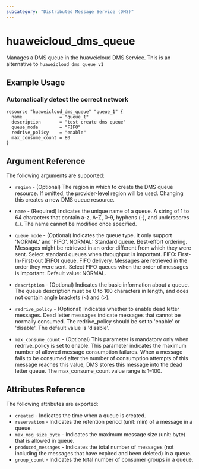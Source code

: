 ```yaml
---
subcategory: "Distributed Message Service (DMS)"
---
```


# huaweicloud\_dms\_queue

Manages a DMS queue in the huaweicloud DMS Service.
This is an alternative to `huaweicloud_dms_queue_v1`

## Example Usage

### Automatically detect the correct network

```hcl
resource "huaweicloud_dms_queue" "queue_1" {
  name              = "queue_1"
  description       = "test create dms queue"
  queue_mode        = "FIFO"
  redrive_policy    = "enable"
  max_consume_count = 80
}
```

## Argument Reference

The following arguments are supported:

* `region` - (Optional) The region in which to create the DMS queue resource. If omitted, the provider-level region will be used. Changing this creates a new DMS queue resource.

* `name` - (Required) Indicates the unique name of a queue. A string of 1 to 64
    characters that contain a-z, A-Z, 0-9, hyphens (-), and underscores (_).
    The name cannot be modified once specified.

* `queue_mode` - (Optional) Indicates the queue type. It only support 'NORMAL' and 'FIFO'.
    NORMAL: Standard queue. Best-effort ordering. Messages might be retrieved in an order
    different from which they were sent. Select standard queues when throughput is important.
    FIFO: First-ln-First-out (FIFO) queue. FIFO delivery. Messages are retrieved in the
    order they were sent. Select FIFO queues when the order of messages is important.
    Default value: NORMAL.

* `description` - (Optional) Indicates the basic information about a queue. The queue
    description must be 0 to 160 characters in length, and does not contain angle
    brackets (<) and (>).

* `redrive_policy` - (Optional) Indicates whether to enable dead letter messages.
    Dead letter messages indicate messages that cannot be normally consumed.
    The redrive_policy should be set to 'enable' or 'disable'. The default value is 'disable'.

* `max_consume_count` - (Optional) This parameter is mandatory only when redrive_policy is
    set to enable. This parameter indicates the maximum number of allowed message consumption
    failures. When a message fails to be consumed after the number of consumption attempts of
    this message reaches this value, DMS stores this message into the dead letter queue.
    The max_consume_count value range is 1–100.


## Attributes Reference

The following attributes are exported:

* `created` - Indicates the time when a queue is created.
* `reservation` - Indicates the retention period (unit: min) of a message in a queue.
* `max_msg_size_byte` - Indicates the maximum message size (unit: byte) that is allowed in queue.
* `produced_messages` - Indicates the total number of messages (not including the messages that have expired and been deleted) in a queue.
* `group_count` - Indicates the total number of consumer groups in a queue.
